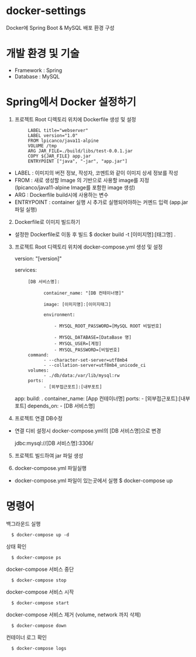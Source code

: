 # docker-settings
Docker에 Spring Boot & MySQL 배포 환경 구성

# 개발 환경 및 기술
- Framework : Spring
- Database : MySQL

# Spring에서 Docker 설정하기
1. 프로젝트 Root 디렉토리 위치에 Dockerfile 생성 및 설정
      
            LABEL title="webserver"
            LABEL version="1.0"
            FROM lpicanco/java11-alpine
            VOLUME /tmp
            ARG JAR_FILE=./build/libs/test-0.0.1.jar
            COPY ${JAR_FILE} app.jar
            ENTRYPOINT ["java", "-jar", "app.jar"]

  - LABEL : 이미지의 버전 정보, 작성자, 코멘트와 같이 이미지 상세 정보를 작성
  - FROM : 새로 생성할 Image 의 기반으로 사용할 image를 지정 (lpicanco/java11-alpine Image를 포함한 image 생성)
  - ARG : Dockerfile build시에 사용하는 변수 
  - ENTRYPOINT : container 실행 시 추가로 실행되어야하는 커멘드 입력 (app.jar 파일 실행)
  
2. Dockerfile로 이미지 빌드하기
  - 설정한 Dockerfile로 이동 후 빌드
  $ docker build -t [이미지명]:[태그명] .
    
3. 프로젝트 Root 디렉토리 위치에 docker-compose.yml 생성 및 설정

      version: "[version]"
    
      services:
      
            [DB 서비스명]:
            
                  container_name: "[DB 컨테이너명]"
                  
                  image: [이미지명]:[이미지태그]
                  
                  environment:
                  
                      - MYSQL_ROOT_PASSWORD=[MySQL ROOT 비밀번호]
                      
                      - MYSQL_DATABASE=[DataBase 명]
                      - MYSQL_USER=[계정]
                      - MYSQL_PASSWORD=[비밀번호]
            command:
                  - --character-set-server=utf8mb4
                  - --collation-server=utf8mb4_unicode_ci
            volumes:
                  - ./db/data:/var/lib/mysql:rw
            ports:
                  - [외부접근포트]:[내부포트]

      app:
            build: .
            container_name: [App 컨테이너명]
            ports:
                  - [외부접근포트]:[내부포트]
            depends_on:
                  - [DB 서비스명]
          
4. 프로젝트 연결 DB수정
  - 연결 디비 설정시 docker-compose.yml의 [DB 서비스명]으로 변경
    
      jdbc:mysql://[DB 서비스명]:3306/

5. 프로젝트 빌드하여 jar 파일 생성

6. docker-compose.yml 파일실행
  - docker-compose.yml 파일이 있는곳에서 실행
    $ docker-compose up

# 명령어
백그라운드 실행
  
      $ docker-compose up -d

상태 확인

      $ docker-compose ps

docker-compose 서비스 중단

      $ docker-compose stop

docker-compose 서비스 시작

      $ docker-compose start

docker-compose 서비스 제거 (volume, network 까지 삭제)

      $ docker-compose down

컨테이너 로그 확인

      $ docker-compose logs
  
  
